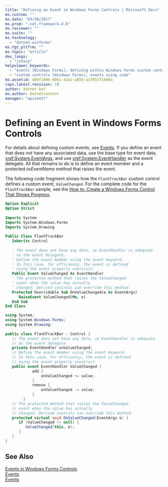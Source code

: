 ```yaml
---
title: "Defining an Event in Windows Forms Controls | Microsoft Docs"
ms.custom: ""
ms.date: "03/30/2017"
ms.prod: ".net-framework-4.6"
ms.reviewer: ""
ms.suite: ""
ms.technology: 
  - "dotnet-winforms"
ms.tgt_pltfrm: ""
ms.topic: "article"
dev_langs: 
  - "jsharp"
helpviewer_keywords: 
  - "events [Windows Forms], defining within Windows Forms custom controls"
  - "custom controls [Windows Forms], events using code"
ms.assetid: d89f1096-8061-42e2-a855-a1f053f1940a
caps.latest.revision: 10
author: dotnet-bot
ms.author: dotnetcontent
manager: "wpickett"
---
```

# Defining an Event in Windows Forms Controls
For details about defining custom events, see [Events](../../../../docs/standard/events/index.md). If you define an event that does not have any associated data, use the base type for event data, <xref:System.EventArgs>, and use <xref:System.EventHandler> as the event delegate. All that remains to do is to define an event member and a protected `On`*EventName* method that raises the event.  
  
 The following code fragment shows how the `FlashTrackBar` custom control defines a custom event, `ValueChanged`. For the complete code for the `FlashTrackBar` sample, see the [How to: Create a Windows Forms Control That Shows Progress](../../../../docs/framework/winforms/controls/how-to-create-a-windows-forms-control-that-shows-progress.md).  
  
```vb  
Option Explicit  
Option Strict  
  
Imports System  
Imports System.Windows.Forms  
Imports System.Drawing  
  
Public Class FlashTrackBar  
   Inherits Control  
  
   ' The event does not have any data, so EventHandler is adequate   
   ' as the event delegate.          
   ' Define the event member using the event keyword.  
   ' In this case, for efficiency, the event is defined   
   ' using the event property construct.  
   Public Event ValueChanged As EventHandler  
   ' The protected method that raises the ValueChanged   
   ' event when the value has actually   
   ' changed. Derived controls can override this method.    
   Protected Overridable Sub OnValueChanged(e As EventArgs)  
      RaiseEvent ValueChanged(Me, e)  
   End Sub  
End Class  
```  
  
```csharp  
using System;  
using System.Windows.Forms;  
using System.Drawing;  
  
public class FlashTrackBar : Control {  
   // The event does not have any data, so EventHandler is adequate   
   // as the event delegate.  
   private EventHandler onValueChanged;  
   // Define the event member using the event keyword.  
   // In this case, for efficiency, the event is defined   
   // using the event property construct.  
   public event EventHandler ValueChanged {  
            add {  
                onValueChanged += value;  
            }  
            remove {  
                onValueChanged -= value;  
            }  
        }  
   // The protected method that raises the ValueChanged  
   // event when the value has actually   
   // changed. Derived controls can override this method.    
   protected virtual void OnValueChanged(EventArgs e) {  
      if (ValueChanged != null) {  
         ValueChanged(this, e);  
      }  
   }  
}  
```  
  
## See Also  
 [Events in Windows Forms Controls](../../../../docs/framework/winforms/controls/events-in-windows-forms-controls.md)   
 [Events](../../../../docs/standard/events/index.md)   
 [Events](../../../../docs/standard/events/index.md)